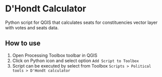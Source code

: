 # D'Hondt Calculator

Python script for QGIS that calculates seats for constituencies vector layer with votes and seats data.

## How to use

1. Open Processing Toolbox toolbar in QGIS
2. Click on Python icon and select option `Add Script to Toolbox`
3. Script can be executed by select from Toolbox `Scripts > Political tools > D'Hondt calculator`
